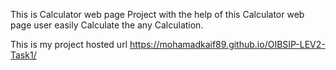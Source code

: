 This is Calculator web page Project with the help of this Calculator web page user easily Calculate the any Calculation.

This is my project hosted url
https://mohamadkaif89.github.io/OIBSIP-LEV2-Task1/
